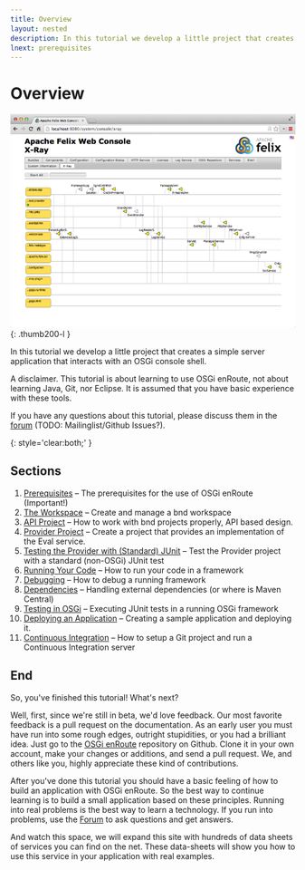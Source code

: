 ```yaml
---
title: Overview
layout: nested
description: In this tutorial we develop a little project that creates a simple server application that interacts with an OSGi console shell
lnext: prerequisites
---
```


# Overview 

![Thumbnail for Base Tutorial](img/debug-xray-1.png)
{: .thumb200-l }

In this tutorial we develop a little project that creates a simple server application that interacts with an OSGi console shell. 

A disclaimer. This tutorial is about learning to use OSGi enRoute, not about learning Java, Git, nor Eclipse. It is assumed that you have basic experience with these tools.

If you have any questions about this tutorial, please discuss them in the [forum][forum] (TODO: Mailinglist/Github Issues?).

{: style='clear:both;' }

## Sections

1. [Prerequisites](prerequisites.html) – The prerequisites for the use of OSGi enRoute (Important!)
1. [The Workspace](workspace.html) – Create and manage a bnd workspace
1. [API Project](api.html) – How to work with bnd projects properly, API based design.
1. [Provider Project](provider.html) – Create a project that provides an implementation of the Eval service.
1. [Testing the Provider with (Standard) JUnit](junit.html) – Test the Provider project with a standard (non-OSGi) JUnit test
1. [Running Your Code](run.html) – How to run your code in a framework
1. [Debugging](debug.html) – How to debug a running framework
1. [Dependencies](dependencies.html) – Handling external dependencies (or where is Maven Central)
1. [Testing in OSGi](testing.html) – Executing JUnit tests in a running OSGi framework
1. [Deploying an Application](deploy.html) – Creating a sample application and deploying it.
1. [Continuous Integration](ci.html) – How to setup a Git project and run a Continuous Integration server

## End

So, you've finished this tutorial! What's next?

Well, first, since we're still in beta, we'd love feedback. Our most favorite feedback is a pull request on the documentation. As an early user you must have run into some rough edges, outright stupidities, or you had a brilliant idea. Just go to the [OSGi enRoute][enroute-doc] repository on Github. Clone it in your own account, make your changes or additions, and send a pull request. We, and others like you, highly appreciate these kind of contributions.

After you've done this tutorial you should have a basic feeling of how to build an application with  OSGi enRoute. So the best way to continue learning is to build a small application based on these principles. Running into real problems is the best way to learn a technology. If you run into problems, use the [Forum][forum] to ask questions and get answers.

And watch this space, we will expand this site with hundreds of data sheets of services you can find on the net. These data-sheets will show you how to use this service in your application with real examples. 

  

[forum]: /forum.html
[enroute-doc]: https://github.com/osgi/osgi.enroute.site

